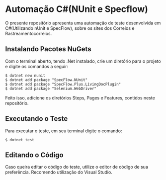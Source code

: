 # Automação C#(NUnit e Specflow)
O presente repositório apresenta uma automação de teste desenvolvida em C#(Utilizando nUnit e SpecFlow), sobre os sites dos Correios e Rastreamentocorreios.

## Instalando Pacotes NuGets
Com o terminal aberto, tendo .Net instalado, crie um diretório para o projeto e digite os comandos a seguir:

`$ dotnet new nunit `</br>
`$ dotnet add package "SpecFlow.NUnit"`</br>
`$ dotnet add package "SpecFlow.Plus.LivingDocPlugin"`</br>
`$ dotnet add package "Selenium.WebDriver"`</br>

Feito isso, adicione os diretórios Steps, Pages e Features, contidos neste repositório.

## Executando o Teste

Para executar o teste, em seu terminal digite o comando:

`$ dotnet test`</br>

## Editando o Código

Caso queira editar o código do teste, utilize o editor de código de sua preferência. 
Recomendo utilização do Visual Studio.
